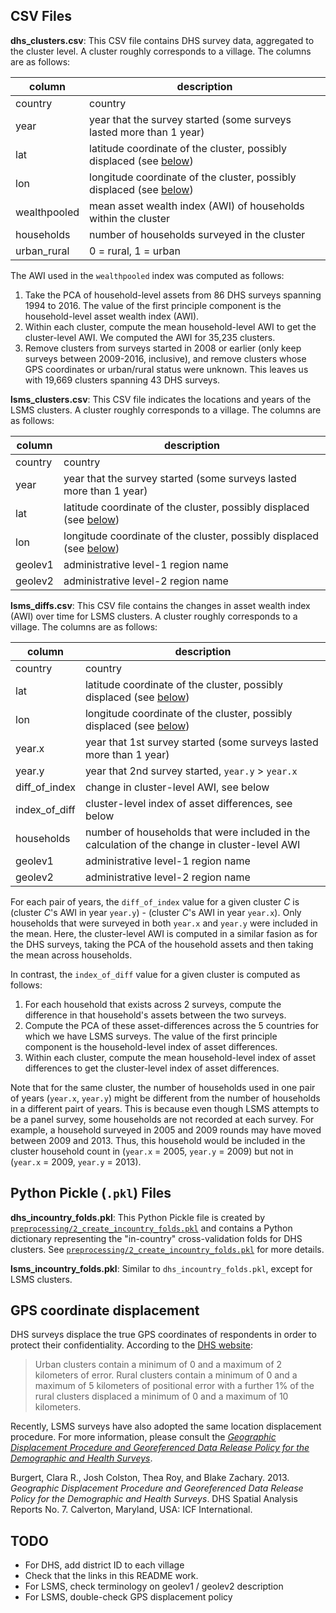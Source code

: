 ## CSV Files

**dhs_clusters.csv**: This CSV file contains DHS survey data, aggregated to the cluster level. A cluster roughly corresponds to a village. The columns are as follows:

column        | description
--------------|------------
country       | country
year          | year that the survey started (some surveys lasted more than 1 year)
lat           | latitude coordinate of the cluster, possibly displaced (see [below](#gps-coordinate-displacement))
lon           | longitude coordinate of the cluster, possibly displaced (see [below](#gps-coordinate-displacement))
wealthpooled  | mean asset wealth index (AWI) of households within the cluster
households    | number of households surveyed in the cluster
urban_rural   | 0 = rural, 1 = urban

The AWI used in the `wealthpooled` index was computed as follows:
1. Take the PCA of household-level assets from 86 DHS surveys spanning 1994 to 2016. The value of the first principle component is the household-level asset wealth index (AWI).
2. Within each cluster, compute the mean household-level AWI to get the cluster-level AWI. We computed the AWI for 35,235 clusters.
3. Remove clusters from surveys started in 2008 or earlier (only keep surveys between 2009-2016, inclusive), and remove clusters whose GPS coordinates or urban/rural status were unknown. This leaves us with 19,669 clusters spanning 43 DHS surveys.


**lsms_clusters.csv**: This CSV file indicates the locations and years of the LSMS clusters. A cluster roughly corresponds to a village. The columns are as follows:

column        | description
--------------|------------
country       | country
year          | year that the survey started (some surveys lasted more than 1 year)
lat           | latitude coordinate of the cluster, possibly displaced (see [below](#gps-coordinate-displacement))
lon           | longitude coordinate of the cluster, possibly displaced (see [below](#gps-coordinate-displacement))
geolev1       | administrative level-1 region name
geolev2       | administrative level-2 region name


**lsms_diffs.csv**: This CSV file contains the changes in asset wealth index (AWI) over time for LSMS clusters. A cluster roughly corresponds to a village. The columns are as follows:

column        | description
--------------|------------
country       | country
lat           | latitude coordinate of the cluster, possibly displaced (see [below](#gps-coordinate-displacement))
lon           | longitude coordinate of the cluster, possibly displaced (see [below](#gps-coordinate-displacement))
year.x        | year that 1st survey started (some surveys lasted more than 1 year)
year.y        | year that 2nd survey started, `year.y` > `year.x`
diff_of_index | change in cluster-level AWI, see below
index_of_diff | cluster-level index of asset differences, see below
households    | number of households that were included in the calculation of the change in cluster-level AWI
geolev1       | administrative level-1 region name
geolev2       | administrative level-2 region name

For each pair of years, the `diff_of_index` value for a given cluster *C* is (cluster *C*'s AWI in year `year.y`) - (cluster *C*'s AWI in year `year.x`). Only households that were surveyed in both `year.x` and `year.y` were included in the mean. Here, the cluster-level AWI is computed in a similar fasion as for the DHS surveys, taking the PCA of the household assets and then taking the mean across households.

In contrast, the `index_of_diff` value for a given cluster is computed as follows:
1. For each household that exists across 2 surveys, compute the difference in that household's assets between the two surveys.
2. Compute the PCA of these asset-differences across the 5 countries for which we have LSMS surveys. The value of the first principle component is the household-level index of asset differences.
3. Within each cluster, compute the mean household-level index of asset differences to get the cluster-level index of asset differences.

Note that for the same cluster, the number of households used in one pair of years (`year.x`, `year.y`) might be different from the number of households in a different pairt of years. This is because even though LSMS attempts to be a panel survey, some households are not recorded at each survey. For example, a household surveyed in 2005 and 2009 rounds may have moved between 2009 and 2013. Thus, this household would be included in the cluster household count in (`year.x` = 2005, `year.y` = 2009) but not in (`year.x` = 2009, `year.y` = 2013).


## Python Pickle (`.pkl`) Files

**dhs_incountry_folds.pkl**: This Python Pickle file is created by [`preprocessing/2_create_incountry_folds.pkl`](../preprocessing/2_create_incountry_folds.pkl) and contains a Python dictionary representing the "in-country" cross-validation folds for DHS clusters. See [`preprocessing/2_create_incountry_folds.pkl`](../preprocessing/2_create_incountry_folds.pkl) for more details.

**lsms_incountry_folds.pkl**: Similar to `dhs_incountry_folds.pkl`, except for LSMS clusters.


## GPS coordinate displacement

DHS surveys displace the true GPS coordinates of respondents in order to protect their confidentiality. According to the [DHS website](https://dhsprogram.com/What-We-Do/GPS-Data-Collection.cfm):

> Urban clusters contain a minimum of 0 and a maximum of 2 kilometers of error.
> Rural clusters contain a minimum of 0 and a maximum of 5 kilometers of positional error with a further 1% of the rural clusters displaced a minimum of 0 and a maximum of 10 kilometers.

Recently, LSMS surveys have also adopted the same location displacement procedure. For more information, please consult the [*Geographic Displacement Procedure and Georeferenced Data Release Policy for the Demographic and Health Surveys*](https://dhsprogram.com/publications/publication-SAR7-Spatial-Analysis-Reports.cfm).

Burgert, Clara R., Josh Colston, Thea Roy, and Blake Zachary. 2013. *Geographic Displacement Procedure and Georeferenced Data Release Policy for the Demographic and Health Surveys*. DHS Spatial Analysis Reports No. 7. Calverton, Maryland, USA: ICF International.


## TODO

- For DHS, add district ID to each village
- Check that the links in this README work.
- For LSMS, check terminology on geolev1 / geolev2 description
- For LSMS, double-check GPS displacement policy
